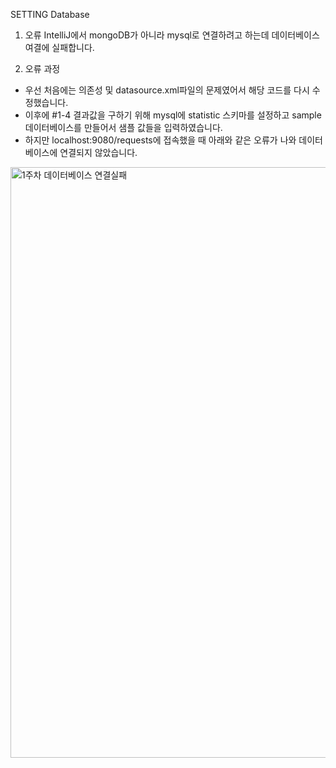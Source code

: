 SETTING Database

1. 오류
IntelliJ에서 mongoDB가 아니라 mysql로 연결하려고 하는데 데이터베이스 여결에 실패합니다.

2. 오류 과정
- 우선 처음에는 의존성 및 datasource.xml파일의 문제였어서 해당 코드를 다시 수정했습니다.
- 이후에 #1-4 결과값을 구하기 위해 mysql에 statistic 스키마를 설정하고 sample 데이터베이스를 만들어서 샘플 값들을 입력하였습니다.
- 하지만 localhost:9080/requests에 접속했을 때 아래와 같은 오류가 나와 데이터베이스에 연결되지 않았습니다.

<img width="1938" height="945" alt="1주차 데이터베이스 연결실패" src="https://github.com/user-attachments/assets/d4d48f5d-c8d1-4f99-8e3e-969d2d186046" />
